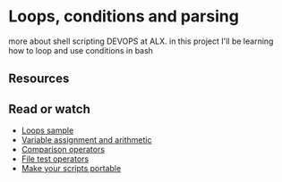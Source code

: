 # Loops, conditions and parsing

more about shell scripting DEVOPS at ALX.
in this project I'll be learning how to loop and use conditions in bash

## Resources

## Read or watch

- [Loops sample][1]
- [Variable assignment and arithmetic][2]
- [Comparison operators][3]
- [File test operators][4]
- [Make your scripts portable][5]

[1]: https://intranet.alxswe.com/rltoken/wT98UJfv_E2tk4yP9PcLLw
[2]: https://intranet.alxswe.com/rltoken/olvOKX699pq50rkHRE5cSA
[3]: https://intranet.alxswe.com/rltoken/HxohzllkOWh0t4dy_HptIQ
[4]: https://intranet.alxswe.com/rltoken/g8of2ABPEJfCNtPrDQaqVw
[5]: https://intranet.alxswe.com/rltoken/O0Ay21p7tDhfLMsYbtAKug
